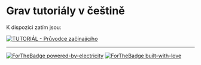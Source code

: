 
# Grav tutoriály v češtině

K dispozici zatím jsou:

[![TUTORIÁL - Průvodce začínajícího](https://img.shields.io/badge/TUTORIÁL-Průvodce_začínajícího-2ea44f?style=for-the-badge)](https://github.com/svatas/grav_tutor_cz/wiki/Pr%C5%AFvodce-za%C4%8D%C3%ADnaj%C3%ADc%C3%ADho)


---
[![ForTheBadge powered-by-electricity](http://ForTheBadge.com/images/badges/powered-by-electricity.svg)](http://ForTheBadge.com) [![ForTheBadge built-with-love](http://ForTheBadge.com/images/badges/built-with-love.svg)](https://github.com/svatas/grav_tutor_cz)
